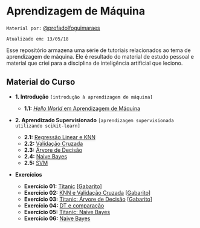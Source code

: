 # Aprendizagem de Máquina

`Material por:` [@profadolfoguimaraes](http://www.instagram.com/profadolfoguimaraes)

`Atualizado em: 13/05/18`

Esse repositório armazena uma série de tutoriais relacionados ao tema de 
aprendizagem de máquina. Ele é resultado do material de estudo pessoal e material
que criei para a disciplina de inteligência artificial que leciono.

## Material do Curso

* **1. Introdução**
`[introdução à aprendizagem de máquina]`
    
    * **1.1:** [*Hello World* em Aprendizagem de Máquina](introduction/helloworld.ipynb)


* **2. Aprendizado Supervisionado**
`[aprendizagem supervisionada utilizando scikit-learn]`
    
    * **2.1:** [Regressão Linear e KNN](supervisedlearning/01_linearregression_knn.ipynb)
    * **2.2:** [Validação Cruzada](supervisedlearning/02_crossvalidation.ipynb)
    * **2.3:** [Árvore de Decisão](supervisedlearning/03_decisiontree.ipynb)
    * **2.4:** [Naive Bayes](supervisedlearning/04_naivebayes.ipynb)
    * **2.5:** [SVM](supervisedlearning/05_svm.ipynb)

    
* **Exercícios**

    * **Exercício 01:** [Titanic](exercises/helloworld_exercise.ipynb) [[Gabarito](exercises/helloworld_exercise_answer.ipynb)]
    * **Exercício 02:** [KNN e Validação Cruzada](exercises/knn_linearregression_exercise1.ipynb) [[Gabarito](exercises/knn_linearregression_exercise1_answer.ipynb)]
    * **Exercício 03:** [Titanic: Árvore de Decisão](exercises/decisiontree_exercise1.ipynb) [[Gabarito](exercises/decisiontree_exercise1_answer.ipynb)]
    * **Exercício 04:** [DT e comparação](exercises/decisiontree_exercise2.ipynb)
    * **Exercício 05:** [Titanic: Naive Bayes](exercises/naivebayes_exercise1.ipynb)
    * **Exercício 06:** [Naive Bayes](exercises/naivebayes_exercise2.ipynb)

    
